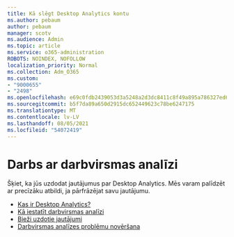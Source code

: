 ```yaml
---
title: Kā slēgt Desktop Analytics kontu
ms.author: pebaum
author: pebaum
manager: scotv
ms.audience: Admin
ms.topic: article
ms.service: o365-administration
ROBOTS: NOINDEX, NOFOLLOW
localization_priority: Normal
ms.collection: Adm_O365
ms.custom:
- "9000655"
- "2498"
ms.openlocfilehash: e69c0fdb2439053d3a5248a2d3dc8411c8f49a895a786327ed6e1775448751f6
ms.sourcegitcommit: b5f7da89a650d2915dc652449623c78be6247175
ms.translationtype: MT
ms.contentlocale: lv-LV
ms.lasthandoff: 08/05/2021
ms.locfileid: "54072419"
---
```

# <a name="working-with-desktop-analytics"></a>Darbs ar darbvirsmas analīzi

Šķiet, ka jūs uzdodat jautājumus par Desktop Analytics. Mēs varam palīdzēt ar precīzāku atbildi, ja pārfrāzējat savu jautājumu.

- [Kas ir Desktop Analytics?](https://docs.microsoft.com/configmgr/desktop-analytics/overview)
- [Kā iestatīt darbvirsmas analīzi](https://docs.microsoft.com/configmgr/desktop-analytics/set-up)
- [Bieži uzdotie jautājumi](https://docs.microsoft.com/configmgr/desktop-analytics/faq)
- [Darbvirsmas analīzes problēmu novēršana](https://docs.microsoft.com/configmgr/desktop-analytics/troubleshooting)